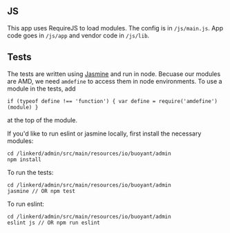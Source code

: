 ## JS

This app uses RequireJS to load modules. The config is in `/js/main.js`.
App code goes in `/js/app` and vendor code in `/js/lib`.

## Tests

The tests are written using [Jasmine](https://jasmine.github.io/) and run in
node. Becuase our modules are AMD,
we need `amdefine` to access them in node environments. To use a module in the
tests, add
```
if (typeof define !== 'function') { var define = require('amdefine')(module) }
```
at the top of the module.

If you'd like to run eslint or jasmine locally, first install the necessary modules:
```
cd /linkerd/admin/src/main/resources/io/buoyant/admin
npm install
```

To run the tests:
```
cd /linkerd/admin/src/main/resources/io/buoyant/admin
jasmine // OR npm test
```

To run eslint:
```
cd /linkerd/admin/src/main/resources/io/buoyant/admin
eslint js // OR npm run eslint
```
